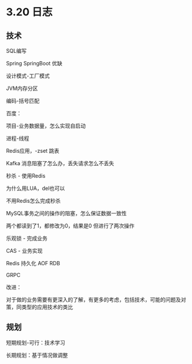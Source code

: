# 3.20 日志

## 技术

SQL编写

Spring SpringBoot 优缺

设计模式-工厂模式

JVM内存分区

编码-括号匹配

百度：

项目-业务数据量，怎么实现自启动

进程-线程

Redis应用，-zset 跳表

Kafka 消息阻塞了怎么办，丢失请求怎么不丢失

秒杀 - 使用Redis

为什么用LUA，del也可以

不用Redis怎么完成秒杀

MySQL事务之间的操作的阻塞，怎么保证数据一致性

两个都读到了1，都修改为0，结果是0 但进行了两次操作

乐观锁 - 完成业务

CAS - 业务实现

Redis 持久化 AOF RDB

GRPC 

改进：

对于做的业务需要有更深入的了解，有更多的考虑，包括技术，可能的问题及对策，同类型的应用技术的类比

## 规划

短期规划-可行：技术学习

长期规划：基于情况做调整

